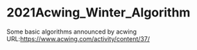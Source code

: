 # 2021Acwing_Winter_Algorithm
Some basic algorithms announced by acwing
URL:https://www.acwing.com/activity/content/37/
